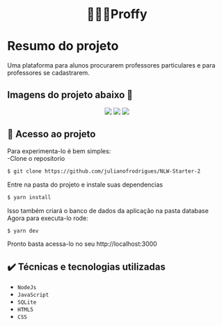 <h1 align="center"> 👨🏻‍🏫Proffy </h1>

# Resumo do projeto
Uma plataforma para alunos procurarem professores particulares e para professores se cadastrarem.

## Imagens do projeto abaixo 📘
</p>
<p align="center">
<img src="https://i.imgur.com/3lf20bJ.png"/>
<img src="https://i.imgur.com/7hbLKQp.png"/>
<img src="https://i.imgur.com/cEllDdb.png"/>
</p>

## 📁 Acesso ao projeto
Para experimenta-lo é bem simples:<br>
-Clone o repositorio
```bash
$ git clone https://github.com/julianofrodrigues/NLW-Starter-2
```
Entre na pasta do projeto e instale suas dependencias
```bash
$ yarn install
```
Isso também criará o banco de dados da aplicação na pasta database
Agora para executa-lo rode:
```bash
$ yarn dev
```
Pronto basta acessa-lo no seu http://localhost:3000 

## ✔️ Técnicas e tecnologias utilizadas

- ``NodeJs``
- ``JavaScript``
- ``SQLite``
- ``HTML5``
- ``CSS``